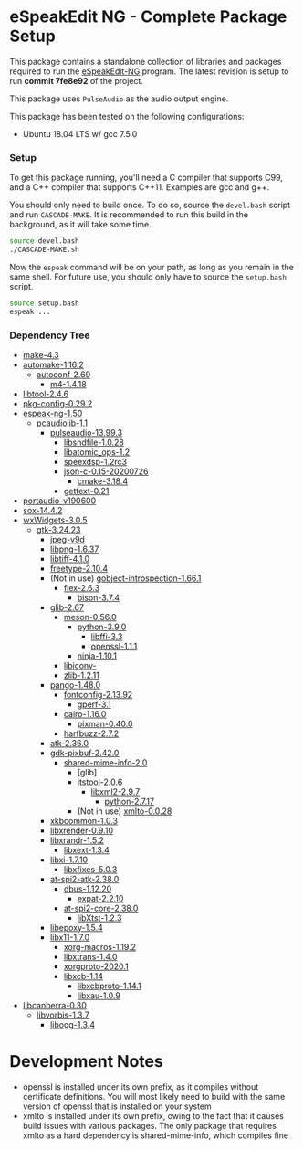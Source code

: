 # eSpeakEdit NG - Complete Package Setup

This package contains a standalone collection of libraries and packages required to run the [eSpeakEdit-NG](https://github.com/valdisvi/espeak-ng-espeakedit) program. The latest revision is setup to run **commit 7fe8e92** of the project.

This package uses `PulseAudio` as the audio output engine.

This package has been tested on the following configurations:
* Ubuntu 18.04 LTS w/ gcc 7.5.0

### Setup

To get this package running, you'll need a C compiler that supports C99, and a C++ compiler that supports C++11. Examples are gcc and g++.

You should only need to build once. To do so, source the `devel.bash` script and run `CASCADE-MAKE`. It is recommended to run this build in the background, as it will take some time.

``` bash
source devel.bash
./CASCADE-MAKE.sh
```

Now the `espeak` command will be on your path, as long as you remain in the same shell. For future use, you should only have to source the `setup.bash` script.

```bash
source setup.bash
espeak ...
```

### Dependency Tree

* [make-4.3](https://www.gnu.org/software/make/)
* [automake-1.16.2](https://www.gnu.org/software/automake/)
    * [autoconf-2.69](https://www.gnu.org/software/autoconf/autoconf.html)
        * [m4-1.4.18](https://www.gnu.org/software/m4/m4.html)
* [libtool-2.4.6](https://www.gnu.org/software/libtool/)
* [pkg-config-0.29.2](https://www.freedesktop.org/wiki/Software/pkg-config/)
* [espeak-ng-1.50](https://github.com/espeak-ng/espeak-ng)
    * [pcaudiolib-1.1](https://github.com/espeak-ng/pcaudiolib/)
        * [pulseaudio-13.99.3](https://www.freedesktop.org/wiki/Software/PulseAudio/Download/)
            * [libsndfile-1.0.28](http://www.mega-nerd.com/libsndfile/)
            * [libatomic_ops-1.2](https://github.com/ivmai/libatomic_ops)
            * [speexdsp-1.2rc3](https://www.speex.org/downloads/)
            * [json-c-0.15-20200726](https://github.com/json-c/json-c)
                * [cmake-3.18.4](https://cmake.org/download/)
            * [gettext-0.21](https://www.gnu.org/software/gettext/)
* [portaudio-v190600](http://portaudio.com/)
* [sox-14.4.2](http://sox.sourceforge.net)
* [wxWidgets-3.0.5](https://www.wxwidgets.org/downloads/)
    * [gtk-3.24.23](https://download.gnome.org/sources/gtk+/)
        * [jpeg-v9d](https://ijg.org)
        * [libpng-1.6.37](http://www.libpng.org/pub/png/libpng.html)
        * [libtiff-4.1.0](http://www.simplesystems.org/libtiff/)
        * [freetype-2.10.4](https://freetype.org)
        * (Not in use) [gobject-introspection-1.66.1](https://download.gnome.org/sources/gobject-introspection/)
            * [flex-2.6.3](https://github.com/westes/flex)
                * [bison-3.7.4](http://www.gnu.org/software/bison/)
        * [glib-2.67](https://download.gnome.org/sources/glib/)
            * [meson-0.56.0](https://mesonbuild.com/)
                * [python-3.9.0](https://www.python.org)
                    * [libffi-3.3](https://github.com/libffi/libffi)
                    * [openssl-1.1.1](https://www.openssl.org)
                * [ninja-1.10.1](https://github.com/ninja-build/ninja)
            * [libiconv-](https://www.gnu.org/software/libiconv/)
            * [zlib-1.2.11](https://zlib.net)
        * [pango-1.48.0](https://download.gnome.org/sources/pango/)
            * [fontconfig-2.13.92](https://www.freedesktop.org/wiki/Software/fontconfig/)
                * [gperf-3.1](https://www.gnu.org/software/gperf/)
            * [cairo-1.16.0](https://cairographics.org/download/)
                * [pixman-0.40.0](https://cairographics.org/releases/)
            * [harfbuzz-2.7.2](https://github.com/harfbuzz/harfbuzz)
        * [atk-2.36.0](https://download.gnome.org/sources/atk/)
        * [gdk-pixbuf-2.42.0](https://download.gnome.org/sources/gdk-pixbuf/)
            * [shared-mime-info-2.0](https://gitlab.freedesktop.org/xdg/shared-mime-info)
                * [glib]
                * [itstool-2.0.6](http://itstool.org/)
                    * [libxml2-2.9.7](http://www.xmlsoft.org/)
                        * [python-2.7.17](https://www.python.org)
                * (Not in use) [xmlto-0.0.28](https://pagure.io/xmlto)
        * [xkbcommon-1.0.3](https://xkbcommon.org)
        * [libxrender-0.9.10](https://gitlab.freedesktop.org/xorg/lib/libxrender)
        * [libxrandr-1.5.2](https://gitlab.freedesktop.org/xorg/lib/libxrandr)
            * [libxext-1.3.4](https://gitlab.freedesktop.org/xorg/lib/libxext)
        * [libxi-1.7.10](https://gitlab.freedesktop.org/xorg/lib/libxi)
            * [libxfixes-5.0.3](https://gitlab.freedesktop.org/xorg/lib/libxfixes)
        * [at-spi2-atk-2.38.0](https://gitlab.gnome.org/GNOME/at-spi2-atk)
            * [dbus-1.12.20](https://www.freedesktop.org/wiki/Software/dbus/)
                * [expat-2.2.10](https://libexpat.github.io)
            * [at-spi2-core-2.38.0](https://gitlab.gnome.org/GNOME/at-spi2-core)
                * [libXtst-1.2.3](https://gitlab.freedesktop.org/xorg/lib/libxtst)
        * [libepoxy-1.5.4](https://github.com/anholt/libepoxy)
        * [libx11-1.7.0](https://gitlab.freedesktop.org/xorg/lib/libx11)
            * [xorg-macros-1.19.2](https://gitlab.freedesktop.org/xorg/util/macros)
            * [libxtrans-1.4.0](https://gitlab.freedesktop.org/xorg/lib/libxtrans)
            * [xorgproto-2020.1](https://gitlab.freedesktop.org/xorg/proto/xorgproto)
            * [libxcb-1.14](https://gitlab.freedesktop.org/xorg/lib/libxcb)
                * [libxcbproto-1.14.1](https://gitlab.freedesktop.org/xorg/proto/xcbproto)
                * [libxau-1.0.9](https://gitlab.freedesktop.org/xorg/lib/libxau)
* [libcanberra-0.30](http://0pointer.de/lennart/projects/libcanberra/)
    * [libvorbis-1.3.7](https://xiph.org/downloads/)
        * [libogg-1.3.4](https://xiph.org/downloads/)

# Development Notes

* openssl is installed under its own prefix, as it compiles without certificate definitions. You will most likely need to build with the same version of openssl that is installed on your system
* xmlto is installed under its own prefix, owing to the fact that it causes build issues with various packages. The only package that requires xmlto as a hard dependency is shared-mime-info, which compiles fine